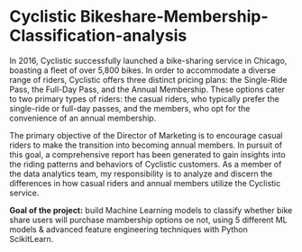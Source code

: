 # Cyclistic Bikeshare-Membership-Classification-analysis

In 2016, Cyclistic successfully launched a bike-sharing service in Chicago, boasting a fleet of over 5,800 bikes. In order to accommodate a diverse range of riders, Cyclistic offers three distinct pricing plans: the Single-Ride Pass, the Full-Day Pass, and the Annual Membership. These options cater to two primary types of riders: the casual riders, who typically prefer the single-ride or full-day passes, and the members, who opt for the convenience of an annual membership.

The primary objective of the Director of Marketing is to encourage casual riders to make the transition into becoming annual members. In pursuit of this goal, a comprehensive report has been generated to gain insights into the riding patterns and behaviors of Cyclistic customers. As a member of the data analytics team, my responsibility is to analyze and discern the differences in how casual riders and annual members utilize the Cyclistic service.

**Goal of the project:** 
build Machine Learning models to classify whether bike share users will purchase mambership options oe not, using 5 different ML models & advanced feature engineering techniques with Python ScikitLearn.
